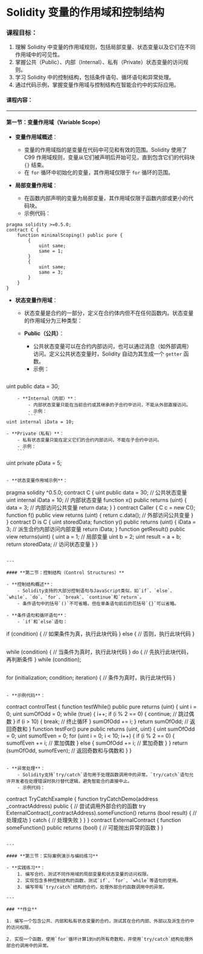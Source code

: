 # Solidity 变量的作用域和控制结构

### **课程目标：**

1. 理解 Solidity 中变量的作用域规则，包括局部变量、状态变量以及它们在不同作用域中的可见性。
2. 掌握公共（Public）、内部（Internal）、私有（Private）状态变量的访问规则。
3. 学习 Solidity 中的控制结构，包括条件语句、循环语句和异常处理。
4. 通过代码示例，掌握变量作用域与控制结构在智能合约中的实际应用。

#### **课程内容：**

---

#### **第一节：变量作用域（Variable Scope）**

- **变量作用域概述**：

  - 变量的作用域指的是变量在代码中可见和有效的范围。Solidity 使用了 C99 作用域规则，变量从它们被声明后开始可见，直到包含它们的代码块 `{}` 结束。
  - 在 `for` 循环中初始化的变量，其作用域仅限于 `for` 循环的范围。
- **局部变量作用域**：

  - 在函数内部声明的变量为局部变量，其作用域仅限于函数内部或更小的代码块。
  - 示例代码：

```
pragma solidity >=0.5.0;
contract C {
    function minimalScoping() public pure {
        {
            uint same;
            same = 1;
        }
        {
            uint same;
            same = 3;
        }
    }
}
```

- **状态变量作用域**：
  - 状态变量是合约的一部分，定义在合约体内但不在任何函数内。状态变量的作用域分为三种类型：
  - **Public（公共）**：
    - 公共状态变量可以在合约内部访问，也可以通过消息（如外部调用）访问。定义公共状态变量时，Solidity 自动为其生成一个 `getter` 函数。
    - 示例：

    ```
    ```

uint public data = 30;

```
	- **Internal（内部）**：
		- 内部状态变量只能在当前合约或其继承的子合约中访问，不能从外部直接访问。
		- 示例：
		```
uint internal iData = 10;
```

```
- **Private（私有）**：
	- 私有状态变量只能在定义它们的合约内部访问，不能在子合约中访问。
	- 示例：
	```
```

uint private pData = 5;

```

- **状态变量作用域示例**：

```

pragma solidity ^0.5.0;
contract C {
uint public data = 30;         // 公共状态变量
uint internal iData = 10;      // 内部状态变量
function x() public returns (uint) {
data = 3;                  // 内部访问公共变量
return data;
}
}
contract Caller {
C c = new C();
function f() public view returns (uint) {
return c.data();          // 外部访问公共变量
}
}
contract D is C {
uint storedData;
function y() public returns (uint) {
iData = 3;               // 派生合约内部访问内部变量
return iData;
}
function getResult() public view returns(uint) {
uint a = 1;               // 局部变量
uint b = 2;
uint result = a + b;
return storedData;        // 访问状态变量
}
}

```

---

#### **第二节：控制结构（Control Structures）**

- **控制结构概述**：
	- Solidity支持的大部分控制语句与JavaScript类似，如`if`、`else`、`while`、`do`、`for`、`break`、`continue`和`return`。
	- 条件语句中的括号`()`不可省略，但在单条语句前后的花括号`{}`可以省略。

- **条件语句和循环语句**：
	- `if`和`else`语句：

```

if (condition) {
// 如果条件为真，执行此块代码
} else {
// 否则，执行此块代码
}

```

```

while (condition) {
// 当条件为真时，执行此块代码
}
do {
// 先执行此块代码，再判断条件
} while (condition);

```

```

for (initialization; condition; iteration) {
// 条件为真时，执行此块代码
}

```

- **示例代码**：

```

contract controlTest {
function testWhile() public pure returns (uint) {
uint i = 0;
uint sumOfOdd = 0;
while (true) {
i++;
if (i % 2 == 0) {
continue;          // 跳过偶数
}
if (i > 10) {
break;             // 终止循环
}
sumOfOdd += i;
}
return sumOfOdd;            // 返回奇数和
}
function testFor() pure public returns (uint, uint) {
uint sumOfOdd = 0;
uint sumofEven = 0;
for (uint i = 0; i < 10; i++) {
if (i % 2 == 0) {
sumofEven += i;   // 累加偶数
} else {
sumOfOdd += i;    // 累加奇数
}
}
return (sumOfOdd, sumofEven);  // 返回奇数和与偶数和
}
}

```

- **异常处理**：
	- Solidity支持`try/catch`语句用于处理函数调用中的异常。`try/catch`语句允许开发者在处理错误时执行替代逻辑，避免智能合约直接中止。
	- 示例代码：

```

contract TryCatchExample {
function tryCatchDemo(address _contractAddress) public {
// 尝试调用外部合约的函数
try ExternalContract(_contractAddress).someFunction() returns (bool result) {
// 处理成功
} catch {
// 处理失败
}
}
}
contract ExternalContract {
function someFunction() public returns (bool) {
// 可能抛出异常的函数
}
}

```

---

#### **第三节：实际案例演示与编码练习**

- **实践练习**：
	1. 编写合约，测试不同作用域的局部变量和状态变量的访问权限。
	2. 实现包含多种控制结构的函数，测试`if`、`for`、`while`等语句的使用。
	3. 编写带有`try/catch`结构的合约，处理外部合约函数调用中的异常。

---

### **作业**

1. 编写一个包含公共、内部和私有状态变量的合约，测试其在合约内部、外部以及派生合约中的访问权限。

2. 实现一个函数，使用`for`循环计算1到n的所有奇数和，并使用`try/catch`结构处理外部合约调用中的异常。



```
